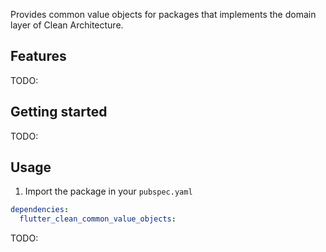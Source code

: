 Provides common value objects for packages that implements the domain
layer of Clean Architecture.

## Features

TODO: 

## Getting started

TODO:

## Usage

1. Import the package in your `pubspec.yaml`
```yaml
dependencies:
  flutter_clean_common_value_objects: 
```

TODO: 

```dart

```
